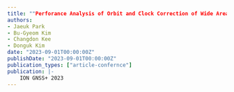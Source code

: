 ```yaml
---
title: ""Perforance Analysis of Orbit and Clock Correction of Wide Area Differential Regional Navigation Satellite System""
authors:
- Jaeuk Park
- Bu-Gyeom Kim
- Changdon Kee
- Donguk Kim
date: "2023-09-01T00:00:00Z"
publishDate: "2023-09-01T00:00:00Z"
publication_types: ["article-confernce"]
publication: |-
    ION GNSS+ 2023
---
```

